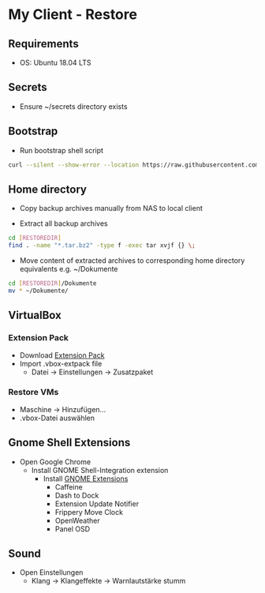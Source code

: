# My Client - Restore

## Requirements

* OS: Ubuntu 18.04 LTS

## Secrets

* Ensure ~/secrets directory exists

## Bootstrap

* Run bootstrap shell script
```bash
curl --silent --show-error --location https://raw.githubusercontent.com/escalate/myclient/master/bootstrap.sh | bash
```

## Home directory

* Copy backup archives manually from NAS to local client

* Extract all backup archives
```bash
cd [RESTOREDIR]
find . -name "*.tar.bz2" -type f -exec tar xvjf {} \;
```

* Move content of extracted archives to corresponding home directory equivalents e.g. ~/Dokumente
```bash
cd [RESTOREDIR]/Dokumente
mv * ~/Dokumente/
```

## VirtualBox

### Extension Pack

* Download [Extension Pack](https://www.virtualbox.org/wiki/Downloads)
* Import .vbox-extpack file
  * Datei -> Einstellungen -> Zusatzpaket

### Restore VMs

* Maschine -> Hinzufügen...
* .vbox-Datei auswählen

## Gnome Shell Extensions

* Open Google Chrome
  * Install GNOME Shell-Integration extension
    * Install [GNOME Extensions](https://extensions.gnome.org)
      * Caffeine
      * Dash to Dock
      * Extension Update Notifier
      * Frippery Move Clock
      * OpenWeather
      * Panel OSD

## Sound

* Open Einstellungen
  * Klang -> Klangeffekte -> Warnlautstärke stumm
